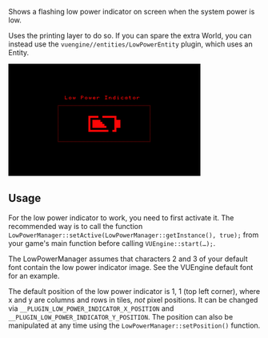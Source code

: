 Shows a flashing low power indicator on screen when the system power is low.

Uses the printing layer to do so. If you can spare the extra World, you can instead use the `vuengine//entities/LowPowerEntity` plugin, which uses an Entity.

![](https://raw.githubusercontent.com/VUEngine/VUEngine-Plugins/master/other/LowPowerIndicator/preview.png)

## Usage

For the low power indicator to work, you need to first activate it. The recommended way is to call the function `LowPowerManager::setActive(LowPowerManager::getInstance(), true);` from your game's main function before calling `VUEngine::start(…);`.

The LowPowerManager assumes that characters 2 and 3 of your default font contain the low power indicator image. See the VUEngine default font for an example.

The default position of the low power indicator is 1, 1 (top left corner), where x and y are columns and rows in tiles, *not* pixel positions. It can be changed via `__PLUGIN_LOW_POWER_INDICATOR_X_POSITION` and `__PLUGIN_LOW_POWER_INDICATOR_Y_POSITION`. The position can also be manipulated at any time using the `LowPowerManager::setPosition()` function.

